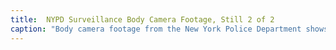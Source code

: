 ```yaml
---
title:  NYPD Surveillance Body Camera Footage, Still 2 of 2
caption: "Body camera footage from the New York Police Department shows members of the Youth International Party protesting at the Democratic National Committee against abortion and homosexuality on 32nd Street and 7th Avenue. Film: 16mm X 100' capacity (round). Courtesy of the New York Police Department, Bureau of Special Services and Investigations Logbook."
---
```

